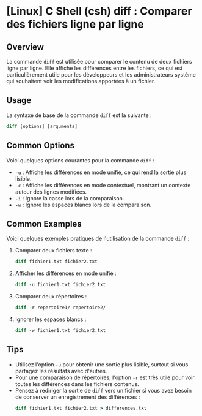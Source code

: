 # [Linux] C Shell (csh) diff : Comparer des fichiers ligne par ligne

## Overview
La commande `diff` est utilisée pour comparer le contenu de deux fichiers ligne par ligne. Elle affiche les différences entre les fichiers, ce qui est particulièrement utile pour les développeurs et les administrateurs système qui souhaitent voir les modifications apportées à un fichier.

## Usage
La syntaxe de base de la commande `diff` est la suivante :

```csh
diff [options] [arguments]
```

## Common Options
Voici quelques options courantes pour la commande `diff` :

- `-u` : Affiche les différences en mode unifié, ce qui rend la sortie plus lisible.
- `-c` : Affiche les différences en mode contextuel, montrant un contexte autour des lignes modifiées.
- `-i` : Ignore la casse lors de la comparaison.
- `-w` : Ignore les espaces blancs lors de la comparaison.

## Common Examples
Voici quelques exemples pratiques de l'utilisation de la commande `diff` :

1. Comparer deux fichiers texte :
   ```csh
   diff fichier1.txt fichier2.txt
   ```

2. Afficher les différences en mode unifié :
   ```csh
   diff -u fichier1.txt fichier2.txt
   ```

3. Comparer deux répertoires :
   ```csh
   diff -r repertoire1/ repertoire2/
   ```

4. Ignorer les espaces blancs :
   ```csh
   diff -w fichier1.txt fichier2.txt
   ```

## Tips
- Utilisez l'option `-u` pour obtenir une sortie plus lisible, surtout si vous partagez les résultats avec d'autres.
- Pour une comparaison de répertoires, l'option `-r` est très utile pour voir toutes les différences dans les fichiers contenus.
- Pensez à rediriger la sortie de `diff` vers un fichier si vous avez besoin de conserver un enregistrement des différences :
  ```csh
  diff fichier1.txt fichier2.txt > differences.txt
  ```